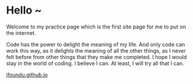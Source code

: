 # Hello ~
Welcome to my practice page which is the first site page for me to put on the internet.


Code has the power to delight the meaning of my life.
And only code can work this way, as it delights the meaning of all the other things,
as I never felt before from other things that they make me completed.
I hope I would stay in the world of coding. I believe I can. At least, I will try all that I can.


[ifoundu.github.io](ifoundu.github.io)
